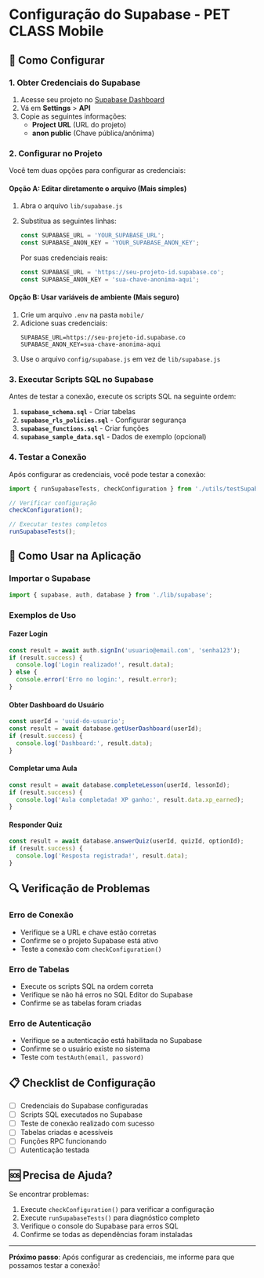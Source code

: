 # Configuração do Supabase - PET CLASS Mobile

## 🔧 Como Configurar

### 1. Obter Credenciais do Supabase

1. Acesse seu projeto no [Supabase Dashboard](https://app.supabase.com)
2. Vá em **Settings** > **API**
3. Copie as seguintes informações:
   - **Project URL** (URL do projeto)
   - **anon public** (Chave pública/anônima)

### 2. Configurar no Projeto

Você tem duas opções para configurar as credenciais:

#### Opção A: Editar diretamente o arquivo (Mais simples)

1. Abra o arquivo `lib/supabase.js`
2. Substitua as seguintes linhas:
   ```javascript
   const SUPABASE_URL = 'YOUR_SUPABASE_URL';
   const SUPABASE_ANON_KEY = 'YOUR_SUPABASE_ANON_KEY';
   ```
   
   Por suas credenciais reais:
   ```javascript
   const SUPABASE_URL = 'https://seu-projeto-id.supabase.co';
   const SUPABASE_ANON_KEY = 'sua-chave-anonima-aqui';
   ```

#### Opção B: Usar variáveis de ambiente (Mais seguro)

1. Crie um arquivo `.env` na pasta `mobile/`
2. Adicione suas credenciais:
   ```
   SUPABASE_URL=https://seu-projeto-id.supabase.co
   SUPABASE_ANON_KEY=sua-chave-anonima-aqui
   ```
3. Use o arquivo `config/supabase.js` em vez de `lib/supabase.js`

### 3. Executar Scripts SQL no Supabase

Antes de testar a conexão, execute os scripts SQL na seguinte ordem:

1. **`supabase_schema.sql`** - Criar tabelas
2. **`supabase_rls_policies.sql`** - Configurar segurança
3. **`supabase_functions.sql`** - Criar funções
4. **`supabase_sample_data.sql`** - Dados de exemplo (opcional)

### 4. Testar a Conexão

Após configurar as credenciais, você pode testar a conexão:

```javascript
import { runSupabaseTests, checkConfiguration } from './utils/testSupabase';

// Verificar configuração
checkConfiguration();

// Executar testes completos
runSupabaseTests();
```

## 📱 Como Usar na Aplicação

### Importar o Supabase

```javascript
import { supabase, auth, database } from './lib/supabase';
```

### Exemplos de Uso

#### Fazer Login
```javascript
const result = await auth.signIn('usuario@email.com', 'senha123');
if (result.success) {
  console.log('Login realizado!', result.data);
} else {
  console.error('Erro no login:', result.error);
}
```

#### Obter Dashboard do Usuário
```javascript
const userId = 'uuid-do-usuario';
const result = await database.getUserDashboard(userId);
if (result.success) {
  console.log('Dashboard:', result.data);
}
```

#### Completar uma Aula
```javascript
const result = await database.completeLesson(userId, lessonId);
if (result.success) {
  console.log('Aula completada! XP ganho:', result.data.xp_earned);
}
```

#### Responder Quiz
```javascript
const result = await database.answerQuiz(userId, quizId, optionId);
if (result.success) {
  console.log('Resposta registrada!', result.data);
}
```

## 🔍 Verificação de Problemas

### Erro de Conexão
- Verifique se a URL e chave estão corretas
- Confirme se o projeto Supabase está ativo
- Teste a conexão com `checkConfiguration()`

### Erro de Tabelas
- Execute os scripts SQL na ordem correta
- Verifique se não há erros no SQL Editor do Supabase
- Confirme se as tabelas foram criadas

### Erro de Autenticação
- Verifique se a autenticação está habilitada no Supabase
- Confirme se o usuário existe no sistema
- Teste com `testAuth(email, password)`

## 📋 Checklist de Configuração

- [ ] Credenciais do Supabase configuradas
- [ ] Scripts SQL executados no Supabase
- [ ] Teste de conexão realizado com sucesso
- [ ] Tabelas criadas e acessíveis
- [ ] Funções RPC funcionando
- [ ] Autenticação testada

## 🆘 Precisa de Ajuda?

Se encontrar problemas:

1. Execute `checkConfiguration()` para verificar a configuração
2. Execute `runSupabaseTests()` para diagnóstico completo
3. Verifique o console do Supabase para erros SQL
4. Confirme se todas as dependências foram instaladas

---

**Próximo passo**: Após configurar as credenciais, me informe para que possamos testar a conexão!
